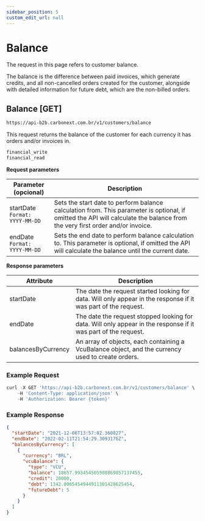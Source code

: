 ```yaml
---
sidebar_position: 5
custom_edit_url: null
---
```


# Balance

The request in this page refers to customer balance.

The balance is the difference between paid invoices, which generate credits, and all non-cancelled orders created for the customer, alongside with detailed information for future debt, which are the non-billed orders.

## Balance [GET]

```md title="BASE URL"
https://api-b2b.carbonext.com.br/v1/customers/balance
```

This request returns the balance of the customer for each currency it has orders and/or invoices in.

```md title="Required permissions"
financial_write
financial_read
```

**Request parameters**

| Parameter (opcional)               | Description                                                                                                                                                                  |
| ---------------------------------- | ---------------------------------------------------------------------------------------------------------------------------------------------------------------------------- |
| startDate<br/>`Format: YYYY-MM-DD` | Sets the start date to perform balance calculation from. This parameter is optional, if omitted the API will calculate the balance from the very first order and/or invoice. |
| endDate<br/>`Format: YYYY-MM-DD`   | Sets the end date to perform balance calculation to. This parameter is optional, if omitted the API will calculate the balance until the current date.                       |

**Response parameters**

| Attribute          | Description                                                                                                    |
| ------------------ | -------------------------------------------------------------------------------------------------------------- |
| startDate          | The date the request started looking for data. Will only appear in the response if it was part of the request. |
| endDate            | The date the request stopped looking for data. Will only appear in the response if it was part of the request. |
| balancesByCurrency | An array of objects, each containing a VcuBalance object, and the currency used to create orders.              |

### Example Request

```javascript
curl -X GET 'https://api-b2b.carbonext.com.br/v1/customers/balance' \
    -H 'Content-Type: application/json' \
    -H 'Authorization: Bearer {token}'
```

### Example Response

```json
{
  "startDate": "2021-12-06T13:57:02.360827",
  "endDate": "2022-02-11T21:54:29.3093176Z",
  "balancesByCurrency": [
    {
      "currency": "BRL",
      "vcuBalance": {
        "type": "VCU",
        "balance": 18657.993454505508869857137455,
        "credit": 20000,
        "debt": 1342.0065454944911301428625454,
        "futureDebt": 5
      }
    }
  ]
}
```
